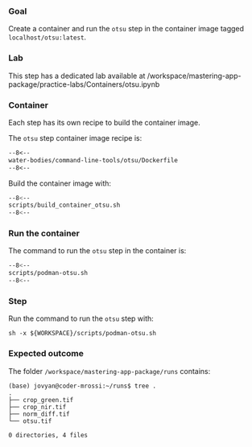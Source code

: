 ### Goal 

Create a container and run the `otsu` step in the container image tagged `localhost/otsu:latest`.

### Lab

This step has a dedicated lab available at /workspace/mastering-app-package/practice-labs/Containers/otsu.ipynb

### Container

Each step has its own recipe to build the container image.

The `otsu` step container image recipe is:

```dockerfile linenums="1" title="otsu/Dockerfile"
--8<--
water-bodies/command-line-tools/otsu/Dockerfile
--8<--
```

Build the container image with:

```bash linenums="1" title="terminal"
--8<--
scripts/build_container_otsu.sh
--8<--
```

### Run the container

The command to run the `otsu` step in the container is:

```bash linenums="1" hl_lines="5-7 13 17"
--8<--
scripts/podman-otsu.sh
--8<--
```

### Step

Run the command to run the `otsu` step with:

```
sh -x ${WORKSPACE}/scripts/podman-otsu.sh
```

### Expected outcome

The folder `/workspace/mastering-app-package/runs` contains: 

```
(base) jovyan@coder-mrossi:~/runs$ tree .
.
├── crop_green.tif
├── crop_nir.tif
├── norm_diff.tif
└── otsu.tif

0 directories, 4 files
```